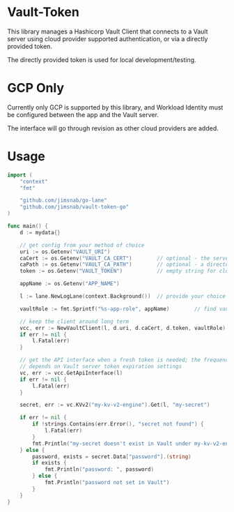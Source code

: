 # Vault-Token

This library manages a Hashicorp Vault Client that connects to a Vault server using
cloud provider supported authentication, or via a directly provided token.

The directly provided token is used for local development/testing.

# GCP Only

Currently only GCP is supported by this library, and Workload Identity must be configured
between the app and the Vault server.

The interface will go through revision as other cloud providers are added.

# Usage

```go
import (
    "context"
    "fmt"

    "github.com/jimsnab/go-lane"
    "github.com/jimsnab/vault-token-go"
)

func main() {
    d := mydata{}

    // get config from your method of choice
    uri := os.Getenv("VAULT_URI")
    caCert := os.Getenv("VAULT_CA_CERT")        // optional - the server CA cert file
    caPath := os.Getenv("VAULT_CA_PATH")        // optional - a directory of CA certs - use caCert or caPath, not both
    token := os.Getenv("VAULT_TOKEN")           // empty string for cloud hosting; a Vault-issued auth token for local development/testing

    appName := os.Getenv("APP_NAME")

    l := lane.NewLogLane(context.Background())  // provide your choice of log lane

    vaultRole := fmt.Sprintf("%s-app-role", appName)        // find vaultRole from the server, ex: vault list auth/gcp/roles

    // keep the client around long term
    vcc, err := NewVaultClient(l, d.uri, d.caCert, d.token, vaultRole)
    if err != nil {
        l.Fatal(err)
    }

    // get the API interface when a fresh token is needed; the frequency
    // depends on Vault server token expiration settings
    vc, err := vcc.GetApiInterface(l)
	if err != nil {
		l.Fatal(err)
	}

	secret, err := vc.KVv2("my-kv-v2-engine").Get(l, "my-secret")

	if err != nil {
		if !strings.Contains(err.Error(), "secret not found") {
			l.Fatal(err)
		}
        fmt.Println("my-secret doesn't exist in Vault under my-kv-v2-engine")
	} else {
		password, exists = secret.Data["password"].(string)
        if exists {
            fmt.Println("password: ", password)
        } else {
            fmt.Println("password not set in Vault")
        }
	}
}
```